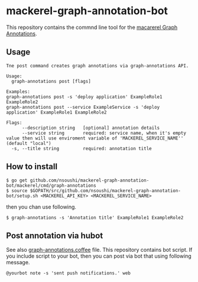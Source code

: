 # mackerel-graph-annotation-bot

This repository contains the commnd line tool for the [macarerel Graph Annotations](https://mackerel.io/api-docs/entry/graph-annotations).

## Usage
```
Tne post command creates graph annotations via graph-annotations API.

Usage:
  graph-annotations post [flags]

Examples:
graph-annotations post -s 'deploy application' ExampleRole1 ExampleRole2
graph-annotations post --service ExampleService -s 'deploy application' ExampleRole1 ExampleRole2

Flags:
      --description string   [optional] annotation details
      --service string       required: service name, when it's empty value then will use enviroment variable of 'MACKEREL_SERVICE_NAME'' (default "local")
  -s, --title string         required: annotation title
```

## How to install

```
$ go get github.com/nsoushi/mackerel-graph-annotation-bot/mackerel/cmd/graph-annotations
$ source $GOPATH/src/github.com/nsoushi/mackerel-graph-annotation-bot/setup.sh <MACKEREL_API_KEY> <MACKEREL_SERVICE_NAME>
```

then you chan use following.
```
$ graph-annotations -s 'Annotation title' ExampleRole1 ExampleRole2
```

## Post annotation via hubot

See also [graph-annotations.coffee](https://github.com/nsoushi/mackerel-graph-annotation-bot/blob/master/hubot/scripts/graph-annotations.coffee) file.
This repository contains bot script. 
If you include script to your bot, then you can post via bot that using following message.

```
@yourbot note -s 'sent push notifications.' web
```

